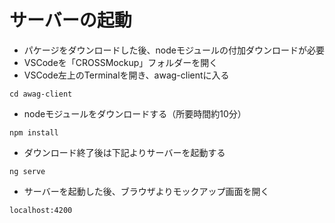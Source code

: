 # サーバーの起動

- パケージをダウンロードした後、nodeモジュールの付加ダウンロードが必要
- VSCodeを「CROSSMockup」フォルダーを開く
- VSCode左上のTerminalを開き、awag-clientに入る

```
cd awag-client
```

- nodeモジュールをダウンロードする（所要時間約10分）

```
npm install
```

- ダウンロード終了後は下記よりサーバーを起動する

```
ng serve
```

- サーバーを起動した後、ブラウザよりモックアップ画面を開く

```
localhost:4200
```
